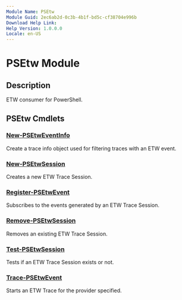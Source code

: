 ```yaml
---
Module Name: PSEtw
Module Guid: 2ec6ab2d-0c3b-4b1f-bd5c-cf38704e996b
Download Help Link: 
Help Version: 1.0.0.0
Locale: en-US
---
```


# PSEtw Module
## Description
ETW consumer for PowerShell.

## PSEtw Cmdlets
### [New-PSEtwEventInfo](New-PSEtwEventInfo.md)
Create a trace info object used for filtering traces with an ETW event.

### [New-PSEtwSession](New-PSEtwSession.md)
Creates a new ETW Trace Session.

### [Register-PSEtwEvent](Register-PSEtwEvent.md)
Subscribes to the events generated by an ETW Trace Session.

### [Remove-PSEtwSession](Remove-PSEtwSession.md)
Removes an existing ETW Trace Session.

### [Test-PSEtwSession](Test-PSEtwSession.md)
Tests if an ETW Trace Session exists or not.

### [Trace-PSEtwEvent](Trace-PSEtwEvent.md)
Starts an ETW Trace for the provider specified.

